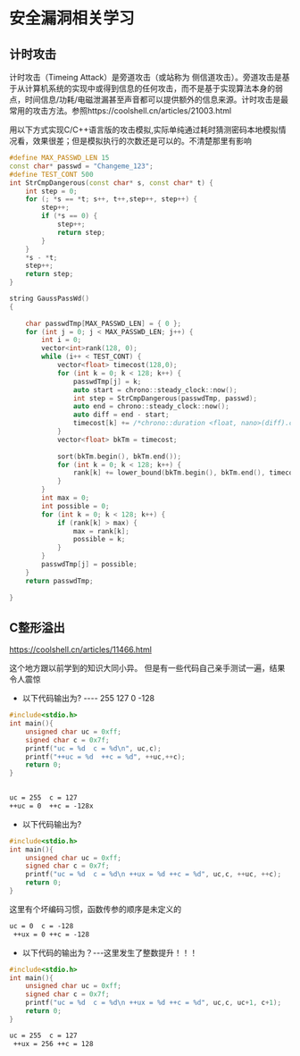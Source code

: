 # 安全漏洞相关学习

## 计时攻击

计时攻击（Timeing Attack）是旁道攻击（或站称为 侧信道攻击）。旁道攻击是基于从计算机系统的实现中或得到信息的任何攻击，而不是基于实现算法本身的弱点，时间信息/功耗/电磁泄漏甚至声音都可以提供额外的信息来源。计时攻击是最常用的攻击方法。参照https://coolshell.cn/articles/21003.html

用以下方式实现C/C++语言版的攻击模拟,实际单纯通过耗时猜测密码本地模拟情况看，效果很差；但是模拟执行的次数还是可以的。不清楚那里有影响

```c++
#define MAX_PASSWD_LEN 15
const char* passwd = "Changeme_123";
#define TEST_CONT 500
int StrCmpDangerous(const char* s, const char* t) {
	int step = 0;
	for (; *s == *t; s++, t++,step++, step++) {
		step++;
		if (*s == 0) {
			step++;
			return step;
		}
	}
	*s - *t;
	step++;
	return step;
}

string GaussPassWd()
{
	
	char passwdTmp[MAX_PASSWD_LEN] = { 0 };
	for (int j = 0; j < MAX_PASSWD_LEN; j++) {
		int i = 0;
		vector<int>rank(128, 0);
		while (i++ < TEST_CONT) {
			vector<float> timecost(128,0);
			for (int k = 0; k < 128; k++) {
				passwdTmp[j] = k;
				auto start = chrono::steady_clock::now();
				int step = StrCmpDangerous(passwdTmp, passwd);
				auto end = chrono::steady_clock::now();
				auto diff = end - start;
				timecost[k] += /*chrono::duration <float, nano>(diff).count();*/ step;
			}
			vector<float> bkTm = timecost;
			
			sort(bkTm.begin(), bkTm.end());
			for (int k = 0; k < 128; k++) {
				rank[k] += lower_bound(bkTm.begin(), bkTm.end(), timecost[k]) - bkTm.begin();
			}
		}
		int max = 0;
		int possible = 0;
		for (int k = 0; k < 128; k++) {
			if (rank[k] > max) {
				max = rank[k];
				possible = k;
			}
		}
		passwdTmp[j] = possible;
	}
	return passwdTmp;
	
}
```

## C整形溢出

https://coolshell.cn/articles/11466.html

这个地方跟以前学到的知识大同小异。
但是有一些代码自己亲手测试一遍，结果令人震惊

- 以下代码输出为? ---- 255 127 0 -128
```c
#include<stdio.h>
int main(){
    unsigned char uc = 0xff;
    signed char c = 0x7f;
    printf("uc = %d  c = %d\n", uc,c);
    printf("++uc = %d  ++c = %d", ++uc,++c);
    return 0;
}
                                                                          
```
```txt
uc = 255  c = 127
++uc = 0  ++c = -128x
```

- 以下代码输出为? 

```c
#include<stdio.h>
int main(){
    unsigned char uc = 0xff;
    signed char c = 0x7f;
    printf("uc = %d  c = %d\n ++ux = %d ++c = %d", uc,c, ++uc, ++c);
    return 0;
}
```
这里有个坏编码习惯，函数传参的顺序是未定义的
```txt
uc = 0  c = -128
 ++ux = 0 ++c = -128
```

- 以下代码的输出为？---这里发生了整数提升！！！

```c
#include<stdio.h>
int main(){
    unsigned char uc = 0xff;
    signed char c = 0x7f;
    printf("uc = %d  c = %d\n ++ux = %d ++c = %d", uc,c, uc+1, c+1);
    return 0;
}


```
```txt
uc = 255  c = 127
 ++ux = 256 ++c = 128
```
